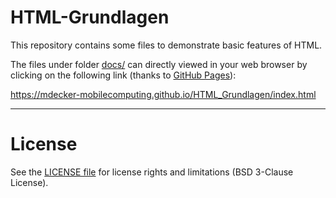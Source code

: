 # HTML-Grundlagen

This repository contains some files to demonstrate basic features of HTML.

The files under folder [docs/](docs) can directly viewed in your web browser by
clicking on the following link (thanks to [GitHub Pages](https://help.github.com/articles/configuring-a-publishing-source-for-github-pages/)):

https://mdecker-mobilecomputing.github.io/HTML_Grundlagen/index.html

----
# License

See the [LICENSE file](LICENSE.md) for license rights and limitations (BSD 3-Clause License).
